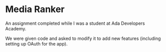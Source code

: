 # Media Ranker
An assignment completed while I was a student at Ada Developers Academy.

We were given code and asked to modify it to add new features (including setting up OAuth for the app).
